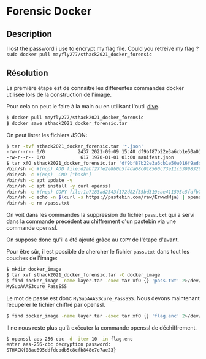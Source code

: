 Forensic Docker
===

## Description


I lost the password i use to encrypt my flag file. Could you retreive my flag ?
`sudo docker pull mayfly277/sthack2021_docker_forensic`

## Résolution

La première étape est de connaitre les différentes commandes docker utilisée lors de la construction de l'image.

Pour cela on peut le faire à la main ou en utilisant l'outil [dive](https://github.com/wagoodman/dive).

```sh 
$ docker pull mayfly277/sthack2021_docker_forensic
$ docker save sthack2021_docker_forensic.tar
```

On peut lister les fichiers JSON:

```sh
$ tar -tvf sthack2021_docker_forensic.tar '*.json'     
-rw-r--r-- 0/0            2437 2021-09-09 15:40 df9bf87b22e3a6cb1e50a016f9add403c2024cd8dc82204f40979aa47ed58ed1.json
-rw-r--r-- 0/0             617 1970-01-01 01:00 manifest.json
$ tar xfO sthack2021_docker_forensic.tar 'df9bf87b22e3a6cb1e50a016f9add403c2024cd8dc82204f40979aa47ed58ed1.json' | jq '.history[] | .created_by' -r
/bin/sh -c #(nop) ADD file:d2abf27fe2e8b0b5f4da68c018560c73e11c53098329246e3e6fe176698ef941 in / 
/bin/sh -c #(nop)  CMD ["bash"]
/bin/sh -c apt update -y
/bin/sh -c apt install -y curl openssl
/bin/sh -c #(nop) COPY file:1a7183ad2543f172d82f35bd319cae411595c5fdfb76b1da1da6b6768ac3df6e in / 
/bin/sh -c echo -n $(curl -s https://pastebin.com/raw/ErwwdMja) | openssl enc -aes-256-cbc -iter 10 -pass pass:$(cat /pass.txt) -out flag.enc
/bin/sh -c rm /pass.txt
```

On voit dans les commandes la suppression du fichier `pass.txt` qui a servi dans la commande précédent au chiffrement d'un pastebin via une commande openssl.

On suppose donc qu'il a été ajouté grâce au `COPY` de l'étape d'avant.

Pour être sûr, il est possible de chercher le fichier `pass.txt` dans tout les couches de l'image:

```sh
$ mkdir docker_image
$ tar xvf sthack2021_docker_forensic.tar -C docker_image
$ find docker_image -name layer.tar -exec tar xfO {} 'pass.txt' 2>/dev/null \;
MySupAAAS3cure_PassSSS
```

Le mot de passe est donc `MySupAAAS3cure_PassSSS`. Nous devons maintenant récupérer le fichier chiffré par openssl.

```sh
$ find docker_image -name layer.tar -exec tar xfO {} 'flag.enc' 2>/dev/null \; > flag.enc
```

Il ne nous reste plus qu'à exécuter la commande openssl de déchiffrement.

```sh 
$ openssl aes-256-cbc -d -iter 10 -in flag.enc              
enter aes-256-cbc decryption password:
STHACK{08ae895ddfdcbdb5c8cfb848e7c7ae23}
```
